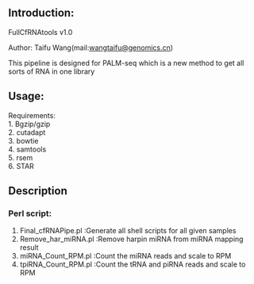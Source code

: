 ## Introduction:
FullCfRNAtools v1.0  

Author: Taifu Wang(mail:wangtaifu@genomics.cn)  

This pipeline is designed for PALM-seq which is a new method to get all sorts of RNA in one library  

## Usage:
Requirements:  
	1. Bgzip/gzip  
	2. cutadapt  
	3. bowtie  
	4. samtools  
	5. rsem  
	6. STAR  

## Description
### Perl script: 
1. Final_cfRNAPipe.pl :Generate all shell scripts for all given samples  
2. Remove_har_miRNA.pl :Remove harpin miRNA from miRNA mapping result  
2. miRNA_Count_RPM.pl :Count the miRNA reads and scale to RPM  
4. tpiRNA_Count_RPM.pl :Count the tRNA and piRNA reads and scale to RPM  
